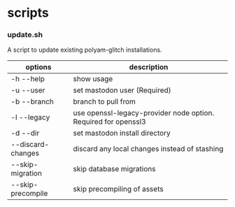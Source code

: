 # scripts

### update.sh
A script to update existing polyam-glitch installations.

| options | description |
| ------- | ----------- |
| -h --help | show usage |
| -u --user | set mastodon user (Required) |
| -b --branch | branch to pull from |
| -l --legacy | use openssl-legacy-provider node option. Required for openssl3 |
| -d --dir | set mastodon install directory |
| --discard-changes | discard any local changes instead of stashing |
| --skip-migration | skip database migrations |
| --skip-precompile | skip precompiling of assets |
